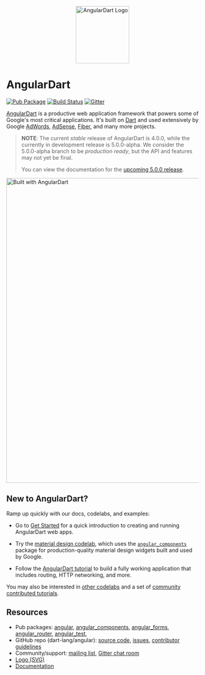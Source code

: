 <p align="center">
  <img src="https://raw.githubusercontent.com/dart-lang/logos/master/angular/logo/default.svg" height='150' width='140' alt="AngularDart Logo">
  <h1>AngularDart</h1>
</p>

<!-- Badges -->

[![Pub Package](https://img.shields.io/pub/v/angular.svg)](https://pub.dartlang.org/packages/angular)
[![Build Status](https://travis-ci.org/dart-lang/angular.svg?branch=master)](https://travis-ci.org/dart-lang/angular)
[![Gitter](https://img.shields.io/gitter/room/dart-lang/angular.svg)](https://gitter.im/dart-lang/angular)

[AngularDart][webdev_angular] is a productive web application framework that
powers some of Google's most critical applications.
It's built on [Dart][dart_web] and used extensively by Google
[AdWords][ad_words], [AdSense][ad_sense], [Fiber][fiber],
and many more projects.

> **NOTE**: The current _stable_ release of AngularDart is 4.0.0, while the
> currently in development release is 5.0.0-alpha. We consider the 5.0.0-alpha
> branch to be _production ready_, but the API and features may not yet be
> final.
>
> You can view the documentation for the [upcoming 5.0.0 release][new_docs].

[new_docs]: https://webdev-dartlang-org-dev.firebaseapp.com/

<a href="http://news.dartlang.org/2016/03/the-new-adwords-ui-uses-dart-we-asked.html">
<img src="https://2.bp.blogspot.com/-T50YZP5hlW4/Vv07k1PPVmI/AAAAAAAAM_Q/kVo8eImMOFUWLYqXg_xGzaWPvvlO7lhng/s0/adwords-dart.png" width="800" alt="Built with AngularDart">
</a>

## New to AngularDart?

Ramp up quickly with our docs, codelabs, and examples:

* Go to [Get Started][get_started] for a quick introduction to
  creating and running AngularDart web apps.

* Try the [material design codelab][codelab1], which uses the
  [`angular_components`][webdev_components]
  package for production-quality material design widgets built and used by
  Google.

* Follow the [AngularDart tutorial][tutorial] to build a
  fully working application that includes routing, HTTP networking, and more.

You may also be interested in [other codelabs][codelabs] and
a set of [community contributed tutorials][comm].

[get_started]: https://webdev.dartlang.org/guides/get-started
[codelab1]: https://codelabs.developers.google.com/codelabs/your-first-angulardart-web-app/
[tutorial]: https://webdev.dartlang.org/angular/tutorial
[codelabs]: https://webdev.dartlang.org/codelabs
[comm]: https://dart.academy/tag/angular/
[webdev_components]: https://webdev.dartlang.org/components

## Resources

 * Pub packages:
   [angular][pub_angular],
   [angular_components][pub_angular_components],
   [angular_forms][pub_angular_forms],
   [angular_router][pub_angular_router],
   [angular_test][pub_angular_test],
 * GitHub repo (dart-lang/angular):
   [source code](https://github.com/dart-lang/angular),
   [issues](https://github.com/dart-lang/angular/issues),
   [contributor guidelines][contribute]
 * Community/support:
   [mailing list](https://groups.google.com/a/dartlang.org/forum/#!forum/web),
   [Gitter chat room](https://gitter.im/dart-lang/angular)
 * [Logo (SVG)](https://raw.githubusercontent.com/dart-lang/logos/master/logos_and_wordmarks/angulardart-logo.svg)
 * [Documentation][webdev_angular]

[ad_sense]: http://news.dartlang.org/2016/10/google-adsense-angular-dart.html
[ad_words]: http://news.dartlang.org/2016/03/the-new-adwords-ui-uses-dart-we-asked.html
[fiber]: http://news.dartlang.org/2015/11/how-google-uses-angular-2-with-dart.html
[webdev_angular]: https://webdev.dartlang.org/angular
[dart_web]: https://webdev.dartlang.org/
[pub_angular]: https://pub.dartlang.org/packages/angular
[pub_angular_components]: https://pub.dartlang.org/packages/angular_components
[pub_angular_forms]: https://pub.dartlang.org/packages/angular_forms
[pub_angular_router]: https://pub.dartlang.org/packages/angular_router
[pub_angular_test]: https://pub.dartlang.org/packages/angular_test
[contribute]: https://github.com/dart-lang/angular/blob/master/CONTRIBUTING.md
